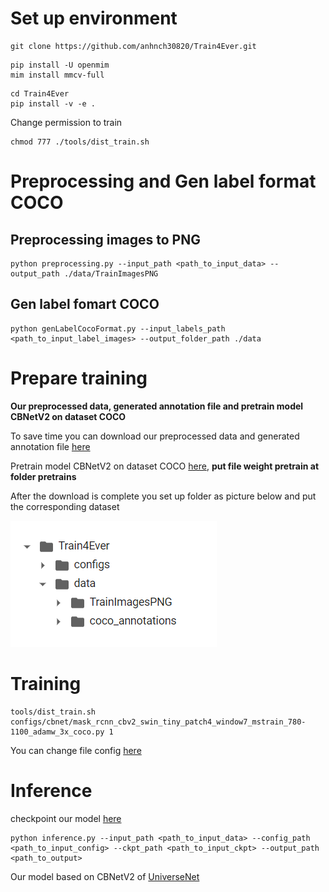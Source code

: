 # Set up environment

```
git clone https://github.com/anhnch30820/Train4Ever.git
```

```
pip install -U openmim
mim install mmcv-full
```

```
cd Train4Ever
pip install -v -e .
```

Change permission to train

```
chmod 777 ./tools/dist_train.sh
```

# Preprocessing and Gen label format COCO

## Preprocessing images to PNG
```
python preprocessing.py --input_path <path_to_input_data> --output_path ./data/TrainImagesPNG
```

## Gen label fomart COCO
```
python genLabelCocoFormat.py --input_labels_path <path_to_input_label_images> --output_folder_path ./data
```
# Prepare training
**Our preprocessed data, generated annotation file and pretrain model CBNetV2 on dataset COCO**

To save time you can download our preprocessed data and generated annotation file [here](https://drive.google.com/drive/folders/1vXAGZr7MMzyY-gDTfFR0ECH38BeKD1d_?usp=sharing)

Pretrain model CBNetV2 on dataset COCO [here](https://drive.google.com/drive/folders/1MZRwGBnHPyLUeyazakVG-WHaZfcPsGuD?usp=sharing), **put file weight pretrain at folder pretrains**

After the download is complete you set up folder as picture below and put the corresponding dataset

![setup folder](https://github.com/anhnch30820/Train4Ever/blob/master/setupfolder.png)


# Training
```
tools/dist_train.sh configs/cbnet/mask_rcnn_cbv2_swin_tiny_patch4_window7_mstrain_780-1100_adamw_3x_coco.py 1
```

You can change file config [here](https://github.com/anhnch30820/Train4Ever/blob/master/configs/cbnet/mask_rcnn_cbv2_swin_tiny_patch4_window7_mstrain_780-1100_adamw_3x_coco.py) 

# Inference

checkpoint our model [here](https://drive.google.com/drive/folders/1cFBQSOXAtmpCAKeCePIpeReR884EUbOx?usp=sharing)
```
python inference.py --input_path <path_to_input_data> --config_path <path_to_input_config> --ckpt_path <path_to_input_ckpt> --output_path <path_to_output>
```

Our model based on CBNetV2 of [UniverseNet](https://github.com/shinya7y/UniverseNet)
